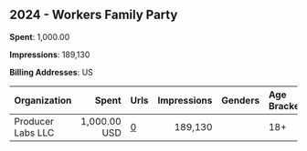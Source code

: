## 2024 - Workers Family Party 
**Spent**: 1,000.00

**Impressions**: 189,130

**Billing Addresses**: US

|Organization|Spent|Urls|Impressions|Genders|Age Brackets|Country Codes|
|:---|---:|:---|---:|:---|:---|:---|
|Producer Labs LLC|1,000.00 USD|[0](https://www.snap.com/political-ads/asset/bbfaaac17d3a198ab2192255281c82f5663fb62a7a118864abf2a742a9091415?mediaType=mp4)|189,130||18+|united states|
